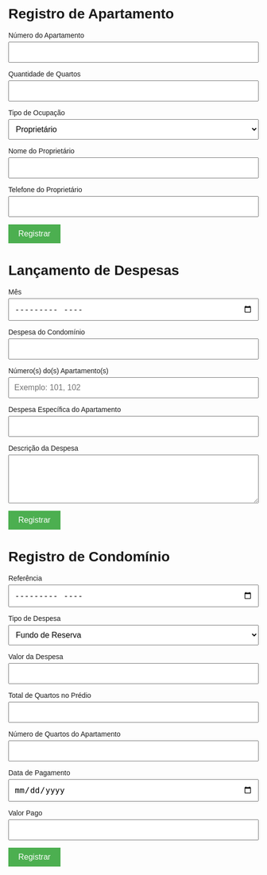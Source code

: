 <!DOCTYPE html>
<html>
<head>
    <title>Registro de Apartamento</title>
    <style>
        body {
            font-family: Arial, sans-serif;
        }
        .container {
            width: 100%;
            max-width: 600px;
            margin: 0 auto;
        }
        .form-group {
            margin-bottom: 15px;
        }
        .form-group label {
            display: block;
            margin-bottom: 5px;
        }
        .form-group input,
        .form-group select {
            width: 100%;
            padding: 10px;
            font-size: 16px;
        }
        .form-group button {
            padding: 10px 20px;
            font-size: 16px;
            background-color: #4CAF50;
            color: white;
            border: none;
            cursor: pointer;
        }
        .form-group button:hover {
            background-color: #45a049;
        }
    </style>
</head>
<body>
    <div class="container">
        <h1>Registro de Apartamento</h1>
        <div class="form-group">
            <label for="number">Número do Apartamento</label>
            <input id="number" name="number" type="text" />
        </div>
        <div class="form-group">
            <label for="rooms">Quantidade de Quartos</label>
            <input id="rooms" name="rooms" type="number" />
        </div>
        <div class="form-group">
            <label for="occupancy">Tipo de Ocupação</label>
            <select id="occupancy" name="occupancy">
                <option value="proprietário">Proprietário</option>
                <option value="inquilino">Inquilino</option>
                <option value="vazio">Vazio</option>
            </select>
        </div>
        <div class="form-group">
            <label for="ownerName">Nome do Proprietário</label>
            <input id="ownerName" name="ownerName" type="text" />
        </div>
        <div class="form-group">
            <label for="ownerPhone">Telefone do Proprietário</label>
            <input id="ownerPhone" name="ownerPhone" type="text" />
        </div>
        <div class="form-group">
            <button type="submit">Registrar</button>
        </div>
    </div>
</body>
</html>

<!DOCTYPE html>
<html>
<head>
    <title>Lançamento de Despesas</title>
    <style>
        body {
            font-family: Arial, sans-serif;
        }
        .container {
            width: 100%;
            max-width: 600px;
            margin: 0 auto;
        }
        .form-group {
            margin-bottom: 15px;
        }
        .form-group label {
            display: block;
            margin-bottom: 5px;
        }
        .form-group input,
        .form-group select,
        .form-group textarea {
            width: 100%;
            padding: 10px;
            font-size: 16px;
        }
        .form-group button {
            padding: 10px 20px;
            font-size: 16px;
            background-color: #4CAF50;
            color: white;
            border: none;
            cursor: pointer;
        }
        .form-group button:hover {
            background-color: #45a049;
        }
    </style>
</head>
<body>
    <div class="container">
        <h1>Lançamento de Despesas</h1>
        <div class="form-group">
            <label for="month">Mês</label>
            <input id="month" name="month" type="month" />
        </div>
        <div class="form-group">
            <label for="condoExpense">Despesa do Condomínio</label>
            <input id="condoExpense" name="condoExpense" type="number" step="0.01" />
        </div>
        <div class="form-group">
            <label for="apartmentNumbers">Número(s) do(s) Apartamento(s)</label>
            <input id="apartmentNumbers" name="apartmentNumbers" type="text" placeholder="Exemplo: 101, 102" />
        </div>
        <div class="form-group">
            <label for="apartmentExpense">Despesa Específica do Apartamento</label>
            <input id="apartmentExpense" name="apartmentExpense" type="number" step="0.01" />
        </div>
        <div class="form-group">
            <label for="expenseDescription">Descrição da Despesa</label>
            <textarea id="expenseDescription" name="expenseDescription" rows="4"></textarea>
        </div>
        <div class="form-group">
            <button type="submit">Registrar</button>
        </div>
    </div>
</body>
</html>
<!DOCTYPE html>
<html>
<head>
    <title>Registro de Condomínio</title>
    <style>
        body {
            font-family: Arial, sans-serif;
        }
        .container {
            width: 100%;
            max-width: 600px;
            margin: 0 auto;
        }
        .form-group {
            margin-bottom: 15px;
        }
        .form-group label {
            display: block;
            margin-bottom: 5px;
        }
        .form-group input,
        .form-group select {
            width: 100%;
            padding: 10px;
            font-size: 16px;
        }
        .form-group button {
            padding: 10px 20px;
            font-size: 16px;
            background-color: #4CAF50;
            color: white;
            border: none;
            cursor: pointer;
        }
        .form-group button:hover {
            background-color: #45a049;
        }
    </style>
</head>
<body>
    <div class="container">
        <h1>Registro de Condomínio</h1>
        <div class="form-group">
            <label for="reference">Referência</label>
            <input id="reference" name="reference" type="month" />
        </div>
        <div class="form-group">
            <label for="expenseType">Tipo de Despesa</label>
            <select id="expenseType" name="expenseType">
                <option value="fixo">Fundo de Reserva</option>
                <option value="variavel">Água</option>
            </select>
        </div>
        <div class="form-group">
            <label for="expenseValue">Valor da Despesa</label>
            <input id="expenseValue" name="expenseValue" type="number" step="0.01" />
        </div>
        <div class="form-group">
            <label for="totalRooms">Total de Quartos no Prédio</label>
            <input id="totalRooms" name="totalRooms" type="number" />
        </div>
        <div class="form-group">
            <label for="apartmentRooms">Número de Quartos do Apartamento</label>
            <input id="apartmentRooms" name="apartmentRooms" type="number" />
        </div>
        <div class="form-group">
            <label for="paymentDate">Data de Pagamento</label>
            <input id="paymentDate" name="paymentDate" type="date" />
        </div>
        <div class="form-group">
            <label for="paymentAmount">Valor Pago</label>
            <input id="paymentAmount" name="paymentAmount" type="number" step="0.01" />
        </div>
        <div class="form-group">
            <button type="submit">Registrar</button>
        </div>
    </div>
</body>
</html>
